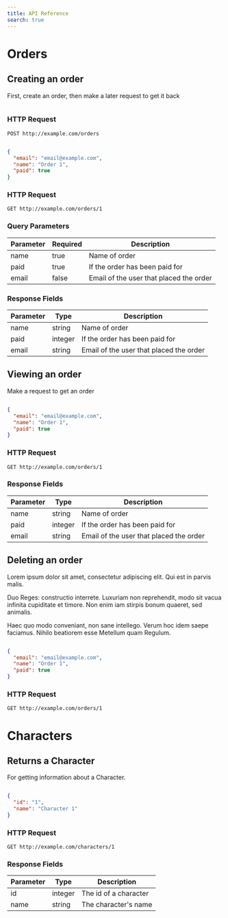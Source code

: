 ```yaml
---
title: API Reference
search: true
---
```



# Orders


## Creating an order

First, create an order, then make a later request to get it back

```json


```

### HTTP Request

`POST http://example.com/orders`

```json

{
  "email": "email@example.com",
  "name": "Order 1",
  "paid": true
}
```

### HTTP Request

`GET http://example.com/orders/1`

### Query Parameters

Parameter | Required | Description
--------- | ------- | -----------
name | true | Name of order
paid | true | If the order has been paid for
email | false | Email of the user that placed the order

### Response Fields

Parameter | Type | Description
--------- | ------- | -----------
name | string | Name of order
paid | integer | If the order has been paid for
email | string | Email of the user that placed the order

## Viewing an order

Make a request to get an order

```json

{
  "email": "email@example.com",
  "name": "Order 1",
  "paid": true
}
```

### HTTP Request

`GET http://example.com/orders/1`


### Response Fields

Parameter | Type | Description
--------- | ------- | -----------
name | string | Name of order
paid | integer | If the order has been paid for
email | string | Email of the user that placed the order

## Deleting an order

Lorem ipsum dolor sit amet, consectetur adipiscing elit. Qui est in parvis malis.

Duo Reges: constructio interrete. Luxuriam non reprehendit, modo sit vacua infinita cupiditate et timore. Non enim iam stirpis bonum quaeret, sed animalis.

Haec quo modo conveniant, non sane intellego. Verum hoc idem saepe faciamus. Nihilo beatiorem esse Metellum quam Regulum.


```json

{
  "email": "email@example.com",
  "name": "Order 1",
  "paid": true
}
```

### HTTP Request

`GET http://example.com/orders/1`



# Characters


## Returns a Character

For getting information about a Character.

```json

{
  "id": "1",
  "name": "Character 1"
}
```

### HTTP Request

`GET http://example.com/characters/1`


### Response Fields

Parameter | Type | Description
--------- | ------- | -----------
id | integer | The id of a character
name | string | The character's name
